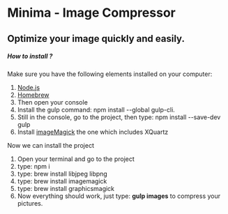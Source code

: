 # Minima - Image Compressor

Optimize your image quickly and easily.
---------------------------------------

##### How to install ?


Make sure you have the following elements installed on your computer:

1. [Node.js](https://nodejs.org/en/)
2. [Homebrew](https://brew.sh/)
3. Then open your console
4. Install the gulp command: npm install --global gulp-cli.
5. Still in the console, go to the project, then type: npm install --save-dev gulp
6. Install [imageMagick](http://cactuslab.com/imagemagick/) the one which includes XQuartz


Now we can install the project

1. Open your terminal and go to the project
2. type: npm i
3. type: brew install libjpeg libpng
4. type: brew install imagemagick
5. type: brew install graphicsmagick
6. Now everything should work, just type: **gulp images** to compress your pictures.
